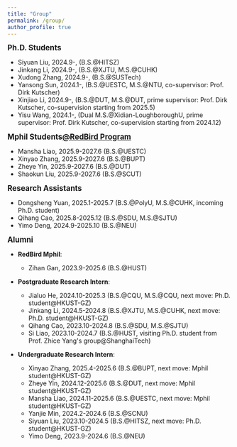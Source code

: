 ```yaml
---
title: "Group"
permalink: /group/
author_profile: true
---
```


<big>**Ph.D. Students**</big>

[//]: # (- Dongsheng Yuan, 2025.9- &#40;B.S.@PolyU, M.S.@CUHK&#41;)
[//]: # (- Jialuo He, 2025.9-, &#40;B.S.@CQU, M.S.@CQU&#41;)
[//]: # (- Xinger Huang, 2025.9- &#40;B.S.@SDU&#41;)
- Siyuan Liu, 2024.9-, (B.S.@HITSZ)
- Jinkang Li, 2024.9-, (B.S.@XJTU, M.S.@CUHK)
- Xudong Zhang, 2024.9-, (B.S.@SUSTech)
- Yansong Sun, 2024.1-, (B.S.@UESTC, M.S.@NTU, co-supervisor: Prof. Dirk Kutscher)
- Xinjiao Li, 2024.9-, (B.S.@DUT, M.S.@DUT, prime supervisor: Prof. Dirk Kutscher, co-supervision starting from 2025.5)
- Yisu Wang, 2024.1-, (Dual M.S.@Xidian-LoughboroughU, prime supervisor: Prof. Dirk Kutscher, co-supervision starting from 2024.12)

<big>**Mphil Students[@RedBird Program](https://vptlo.hkust-gz.edu.cn/rbm/)**</big>
- Mansha Liao, 2025.9-2027.6 (B.S.@UESTC)
- Xinyao Zhang, 2025.9-2027.6 (B.S.@BUPT)
- Zheye Yin, 2025.9-2027.6 (B.S.@DUT)
- Shaokun Liu, 2025.9-2027.6 (B.S.@SCUT)

<big>**Research Assistants**</big>

- Dongsheng Yuan, 2025.1-2025.7 (B.S.@PolyU, M.S.@CUHK, incoming Ph.D. student)
- Qihang Cao, 2025.8-2025.12 (B.S.@SDU, M.S.@SJTU)
- Yimo Deng, 2024.9-2025.10 (B.S.@NEU)

<big>**Alumni**</big>

- **RedBird Mphil**:

  - Zihan Gan, 2023.9-2025.6 (B.S.@HUST)

- **Postgraduate Research Intern**:

  - Jialuo He, 2024.10-2025.3 (B.S.@CQU, M.S.@CQU, next move: Ph.D. student@HKUST-GZ)
  - Jinkang Li, 2024.5-2024.8 (B.S.@XJTU, M.S.@CUHK, next move: Ph.D. student@HKUST-GZ)
  - Qihang Cao, 2023.10-2024.8 (B.S.@SDU, M.S.@SJTU)
  - Si Liao, 2023.10-2024.7 (B.S.@HUST, visiting Ph.D. student from Prof. Zhice Yang's group@ShanghaiTech)

- **Undergraduate Research Intern**:

  - Xinyao Zhang, 2025.4-2025.6 (B.S.@BUPT, next move: Mphil student@HKUST-GZ)
  - Zheye Yin, 2024.12-2025.6 (B.S.@DUT, next move: Mphil student@HKUST-GZ)
  - Mansha Liao, 2024.11-2025.6 (B.S.@UESTC, next move: Mphil student@HKUST-GZ)
  - Yanjie Min, 2024.2-2024.6 (B.S.@SCNU)
  - Siyuan Liu, 2023.10-2024.5 (B.S.@HITSZ, next move: Ph.D. student@HKUST-GZ)
  - Yimo Deng, 2023.9-2024.6 (B.S.@NEU)

[//]: # (- **Research Assistant**:)
[//]: # (  - Dongsheng Yuan, 2025.1-2025.7 &#40;B.S.@PolyU, M.S.@CUHK, next move: Ph.D. student@HKUST-GZ&#41;)
